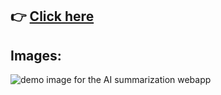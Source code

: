 ## 👉 [Click here](https://lourduradjou.github.io/Nike-sneaker-showcase/)

## Images:

![demo image for the AI summarization webapp](./img/demo1.png)
